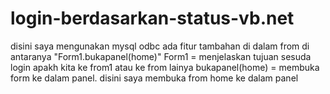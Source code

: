 # login-berdasarkan-status-vb.net
disini saya mengunakan mysql  odbc
ada fitur tambahan di dalam from di antaranya 
"Form1.bukapanel(home)"
Form1 = menjelaskan  tujuan sesuda login apakh kita ke from1 atau ke from lainya
bukapanel(home) = membuka form ke dalam panel.  disini saya membuka from home ke dalam panel 
